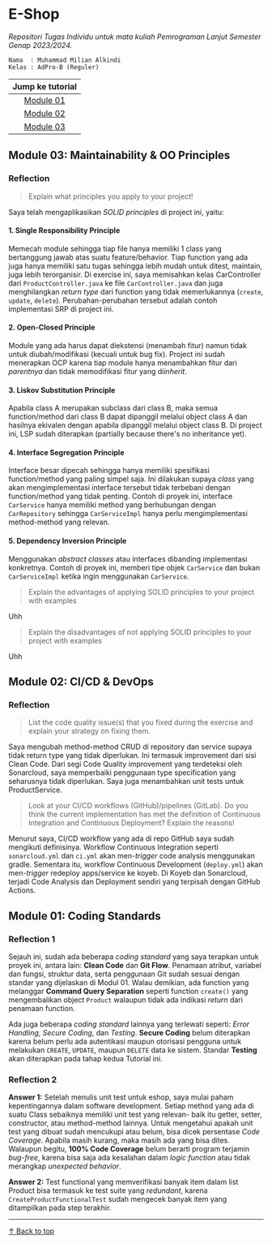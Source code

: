 # E-Shop
*Repositori Tugas Individu untuk mata kuliah Pemrograman Lanjut Semester Genap 2023/2024.*

```credential
Nama  : Muhammad Milian Alkindi
Kelas : AdPro-B (Reguler)
```

|                    Jump ke tutorial                    |
|:------------------------------------------------------:|
|        [Module 01](#module-01-coding-standards)        |
|          [Module 02](#module-02-cicd--devops)          |
| [Module 03](#module-03-maintainability--oo-principles) |

## Module 03: Maintainability & OO Principles
### Reflection
> Explain what principles you apply to your project!

Saya telah mengaplikasikan _SOLID principles_ di project ini, yaitu:

#### 1. Single Responsibility Principle
Memecah module sehingga tiap file hanya memiliki 1 class yang bertanggung jawab atas suatu feature/behavior. Tiap function
yang ada juga hanya memiliki satu tugas sehingga lebih mudah untuk ditest, maintain, juga lebih terorganisir.
Di exercise ini, saya memisahkan kelas CarController dari `ProductController.java` ke file `CarController.java` dan juga
menghilangkan _return type_ dari function yang tidak memerlukannya (`create`, `update`, `delete`). 
Perubahan-perubahan tersebut adalah contoh implementasi SRP di project ini.

#### 2. Open-Closed Principle
Module yang ada harus dapat diekstensi (menambah fitur) namun tidak untuk diubah/modifikasi (kecuali untuk bug fix).
Project ini sudah menerapkan OCP karena tiap module hanya menambahkan fitur dari _parentnya_ dan tidak memodifikasi fitur
yang di*inherit*.

#### 3. Liskov Substitution Principle
Apabila class A merupakan subclass dari class B, maka semua function/method dari class B dapat dipanggil melalui object class A
dan hasilnya ekivalen dengan apabila dipanggil melalui object class B. Di project ini, LSP sudah diterapkan
(partially because there's no inheritance yet).

#### 4. Interface Segregation Principle
Interface besar dipecah sehingga hanya memiliki spesifikasi function/method yang paling simpel saja.
Ini dilakukan supaya _class_ yang akan mengimplementasi interface tersebut tidak terbebani dengan function/method yang tidak penting.
Contoh di proyek ini, interface `CarService` hanya memiliki method yang berhubungan dengan `CarRepository` sehingga
`CarServiceImpl` hanya perlu mengimplementasi method-method yang relevan.

#### 5. Dependency Inversion Principle
Menggunakan _abstract classes_ atau interfaces dibanding implementasi konkretnya. Contoh di proyek ini, memberi tipe objek `CarService`
dan bukan `CarServiceImpl` ketika ingin menggunakan `CarService`.

> Explain the advantages of applying SOLID principles to your project with examples

Uhh

> Explain the disadvantages of not applying SOLID principles to your project with examples

Uhh

## Module 02: CI/CD & DevOps
### Reflection
> List the code quality issue(s) that you fixed during the exercise and explain your strategy on fixing them.

Saya mengubah method-method CRUD di repository dan service supaya tidak return type yang tidak diperlukan.
Ini termasuk improvement dari sisi Clean Code.
Dari segi Code Quality improvement yang terdeteksi oleh Sonarcloud, saya memperbaiki penggunaan type specification
yang seharusnya tidak diperlukan.
Saya juga menambahkan unit tests untuk ProductService.


> Look at your CI/CD workflows (GitHub)/pipelines (GitLab). 
> Do you think the current implementation has met the definition of Continuous Integration and Continuous Deployment? 
> Explain the reasons!

Menurut saya, CI/CD workflow yang ada di repo GitHub saya sudah mengikuti definisinya.
Workflow Continuous Integration seperti `sonarcloud.yml` dan `ci.yml` akan men-_trigger_ code analysis menggunakan gradle.
Sementara itu, workflow Continuous Development (`deploy.yml`) akan men-_trigger_ redeploy apps/service ke koyeb.
Di Koyeb dan Sonarcloud, terjadi Code Analysis dan Deployment sendiri yang terpisah dengan GitHub Actions.

## Module 01: Coding Standards
### Reflection 1
Sejauh ini, sudah ada beberapa _coding standard_ yang saya terapkan untuk proyek ini, antara lain:
**Clean Code** dan **Git Flow**. Penamaan atribut, variabel dan fungsi, struktur data, serta penggunaan Git
sudah sesuai dengan standar yang dijelaskan di Modul 01. Walau demikian, ada function yang melanggar **Command Query Separation**
seperti function `create()` yang mengembalikan object `Product` walaupun tidak ada indikasi _return_ dari penamaan function.

Ada juga beberapa _coding standard_ lainnya yang terlewati seperti: _Error Handling_, _Secure Coding_, dan _Testing_.
**Secure Coding** belum diterapkan karena belum perlu ada autentikasi maupun otorisasi pengguna
untuk melakukan `CREATE`, `UPDATE`, maupun `DELETE` data ke sistem. 
Standar **Testing** akan diterapkan pada tahap kedua Tutorial ini.

### Reflection 2
**Answer 1:**
Setelah menulis unit test untuk eshop, saya mulai paham kepentingannya dalam software development.
Setiap method yang ada di suatu Class sebaiknya memiliki unit test yang relevan- baik itu getter, setter, constructor, 
atau method-method lainnya.
Untuk mengetahui apakah unit test yang dibuat sudah mencukupi atau belum, bisa dicek persentase _Code Coverage_.
Apabila masih kurang, maka masih ada yang bisa dites. Walaupun begitu, **100% Code Coverage** belum berarti program
terjamin _bug-free_, karena bisa saja ada kesalahan dalam _logic function_ atau tidak merangkap _unexpected behavior_.

**Answer 2:**
Test functional yang memverifikasi banyak item dalam list Product bisa termasuk ke test suite yang _redundant_, karena
`CreateProductFunctionalTest` sudah mengecek banyak item yang ditampilkan pada step terakhir.

---
[↑ Back to top](#e-shop)